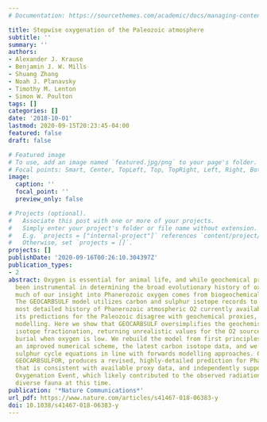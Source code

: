 ```yaml
---
# Documentation: https://sourcethemes.com/academic/docs/managing-content/

title: Stepwise oxygenation of the Paleozoic atmosphere
subtitle: ''
summary: ''
authors:
- Alexander J. Krause
- Benjamin J. W. Mills
- Shuang Zhang
- Noah J. Planavsky
- Timothy M. Lenton
- Simon W. Poulton
tags: []
categories: []
date: '2018-10-01'
lastmod: 2020-09-15T20:23:45-04:00
featured: false
draft: false

# Featured image
# To use, add an image named `featured.jpg/png` to your page's folder.
# Focal points: Smart, Center, TopLeft, Top, TopRight, Left, Right, BottomLeft, Bottom, BottomRight.
image:
  caption: ''
  focal_point: ''
  preview_only: false

# Projects (optional).
#   Associate this post with one or more of your projects.
#   Simply enter your project's folder or file name without extension.
#   E.g. `projects = ["internal-project"]` references `content/project/deep-learning/index.md`.
#   Otherwise, set `projects = []`.
projects: []
publishDate: '2020-09-16T00:26:10.304397Z'
publication_types:
- 2
abstract: Oxygen is essential for animal life, and while geochemical proxies have
  been instrumental in determining the broad evolutionary history of oxygen on Earth,
  much of our insight into Phanerozoic oxygen comes from biogeochemical modelling.
  The GEOCARBSULF model utilizes carbon and sulphur isotope records to produce the
  most detailed history of Phanerozoic atmospheric O2 currently available. However,
  its predictions for the Paleozoic disagree with geochemical proxies, and with non-isotope
  modelling. Here we show that GEOCARBSULF oversimplifies the geochemistry of sulphur
  isotope fractionation, returning unrealistic values for the O2 sourced from pyrite
  burial when oxygen is low. We rebuild the model from first principles, utilizing
  an improved numerical scheme, the latest carbon isotope data, and we replace the
  sulphur cycle equations in line with forwards modelling approaches. Our new model,
  GEOCARBSULFOR, produces a revised, highly-detailed prediction for Phanerozoic O2
  that is consistent with available proxy data, and independently supports a Paleozoic
  Oxygenation Event, which likely contributed to the observed radiation of complex,
  diverse fauna at this time.
publication: '*Nature Communications*'
url_pdf: https://www.nature.com/articles/s41467-018-06383-y
doi: 10.1038/s41467-018-06383-y
---
```

